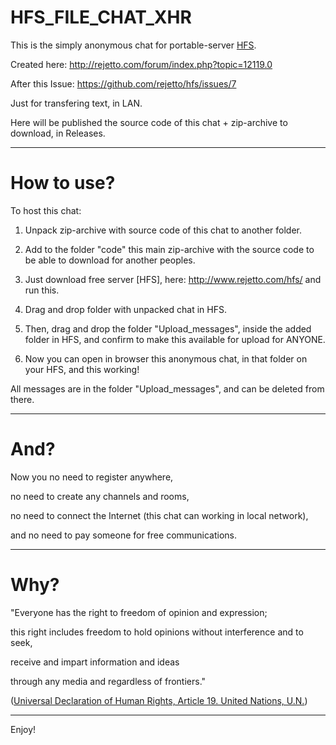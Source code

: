 # HFS_FILE_CHAT_XHR

This is the simply anonymous chat for portable-server [HFS](http://rejetto.com/forum/index.php?board=21.0).

Created here: http://rejetto.com/forum/index.php?topic=12119.0

After this Issue: https://github.com/rejetto/hfs/issues/7

Just for transfering text, in LAN.

Here will be published the source code of this chat + zip-archive to download, in Releases.


_________


# How to use?

To host this chat:

1. Unpack zip-archive with source code of this chat to another folder.

2. Add to the folder "code" this main zip-archive with the source code to be able to download for another peoples.

3. Just download free server [HFS], here: http://www.rejetto.com/hfs/ and run this.

4. Drag and drop folder with unpacked chat in HFS.

5. Then, drag and drop the folder "Upload_messages", inside the added folder in HFS, and confirm to make this available for upload for ANYONE.

6. Now you can open in browser this anonymous chat, in that folder on your HFS, and this working!

All messages are in the folder "Upload_messages", and can be deleted from there.


_________
# And?

Now you no need to register anywhere,

no need to create any channels and rooms,

no need to connect the Internet (this chat can working in local network),

and no need to pay someone for free communications.


_________
# Why?

"Everyone has the right to freedom of opinion and expression;

this right includes freedom to hold opinions without interference and to seek,

receive and impart information and ideas

through any media and regardless of frontiers."



([Universal Declaration of Human Rights, Article 19. United Nations, U.N.](http://www.claiminghumanrights.org/udhr_article_19.html#at20))


_________


Enjoy!
